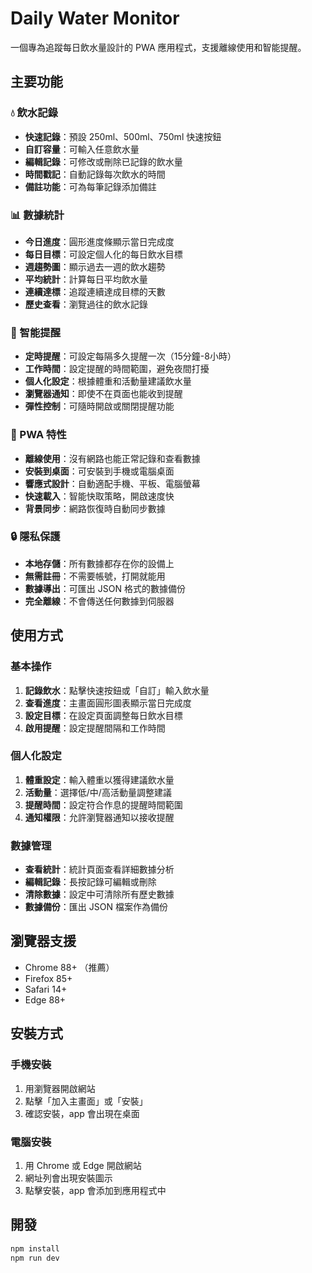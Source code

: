 # Daily Water Monitor

一個專為追蹤每日飲水量設計的 PWA 應用程式，支援離線使用和智能提醒。

## 主要功能

### 💧 飲水記錄
- **快速記錄**：預設 250ml、500ml、750ml 快速按鈕
- **自訂容量**：可輸入任意飲水量
- **編輯記錄**：可修改或刪除已記錄的飲水量
- **時間戳記**：自動記錄每次飲水的時間
- **備註功能**：可為每筆記錄添加備註

### 📊 數據統計
- **今日進度**：圓形進度條顯示當日完成度
- **每日目標**：可設定個人化的每日飲水目標
- **週趨勢圖**：顯示過去一週的飲水趨勢
- **平均統計**：計算每日平均飲水量
- **連續達標**：追蹤連續達成目標的天數
- **歷史查看**：瀏覽過往的飲水記錄

### 🔔 智能提醒
- **定時提醒**：可設定每隔多久提醒一次（15分鐘-8小時）
- **工作時間**：設定提醒的時間範圍，避免夜間打擾
- **個人化設定**：根據體重和活動量建議飲水量
- **瀏覽器通知**：即使不在頁面也能收到提醒
- **彈性控制**：可隨時開啟或關閉提醒功能

### 📱 PWA 特性
- **離線使用**：沒有網路也能正常記錄和查看數據
- **安裝到桌面**：可安裝到手機或電腦桌面
- **響應式設計**：自動適配手機、平板、電腦螢幕
- **快速載入**：智能快取策略，開啟速度快
- **背景同步**：網路恢復時自動同步數據

### 🔒 隱私保護
- **本地存儲**：所有數據都存在你的設備上
- **無需註冊**：不需要帳號，打開就能用
- **數據導出**：可匯出 JSON 格式的數據備份
- **完全離線**：不會傳送任何數據到伺服器

## 使用方式

### 基本操作
1. **記錄飲水**：點擊快速按鈕或「自訂」輸入飲水量
2. **查看進度**：主畫面圓形圖表顯示當日完成度
3. **設定目標**：在設定頁面調整每日飲水目標
4. **啟用提醒**：設定提醒間隔和工作時間

### 個人化設定
1. **體重設定**：輸入體重以獲得建議飲水量
2. **活動量**：選擇低/中/高活動量調整建議
3. **提醒時間**：設定符合作息的提醒時間範圍
4. **通知權限**：允許瀏覽器通知以接收提醒

### 數據管理
- **查看統計**：統計頁面查看詳細數據分析
- **編輯記錄**：長按記錄可編輯或刪除
- **清除數據**：設定中可清除所有歷史數據
- **數據備份**：匯出 JSON 檔案作為備份

## 瀏覽器支援

- Chrome 88+ （推薦）
- Firefox 85+
- Safari 14+
- Edge 88+

## 安裝方式

### 手機安裝
1. 用瀏覽器開啟網站
2. 點擊「加入主畫面」或「安裝」
3. 確認安裝，app 會出現在桌面

### 電腦安裝
1. 用 Chrome 或 Edge 開啟網站
2. 網址列會出現安裝圖示
3. 點擊安裝，app 會添加到應用程式中

## 開發

```bash
npm install
npm run dev
```